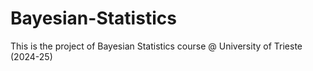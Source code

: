# Bayesian-Statistics
This is the project of Bayesian Statistics course @ University of Trieste (2024-25)
